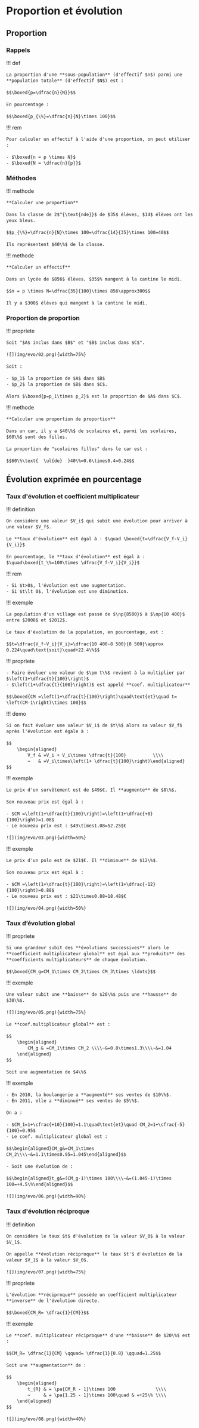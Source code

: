 # Proportion et évolution

## Proportion

### Rappels

!!! def

    La proportion d'une **sous-population** (d'effectif $n$) parmi une **population totale** (d'effectif $N$) est :

    $$\boxed{p=\dfrac{n}{N}}$$

    En pourcentage :

    $$\boxed{p_{\%}=\dfrac{n}{N}\times 100}$$

!!! rem

    Pour calculer un effectif à l'aide d'une proportion, on peut utiliser :

    - $\boxed{n = p \times N}$
    - $\boxed{N = \dfrac{n}{p}}$

### Méthodes

!!! methode

    **Calculer une proportion**

    Dans la classe de 2$^{\text{nde}}$ de $35$ élèves, $14$ élèves ont les yeux bleus.

    $$p_{\%}=\dfrac{n}{N}\times 100=\dfrac{14}{35}\times 100=40$$

    Ils représentent $40\%$ de la classe.

!!! methode

    **Calculer un effectif**

    Dans un lycée de $856$ élèves, $35$% mangent à la cantine le midi.

    $$n = p \times N=\dfrac{35}{100}\times 856\approx300$$

    Il y a $300$ élèves qui mangent à la cantine le midi.

### Proportion de proportion

!!! propriete

    Soit "$A$ inclus dans $B$" et "$B$ inclus dans $C$".

    ![](img/evo/02.png){width=75%}

    Soit :

    - $p_1$ la proportion de $A$ dans $B$
    - $p_2$ la proportion de $B$ dans $C$.

    Alors $\boxed{p=p_1\times p_2}$ est la proportion de $A$ dans $C$.

!!! methode

    **Calculer une proportion de proportion**

    Dans un car, il y a $40\%$ de scolaires et, parmi les scolaires, $60\%$ sont des filles.

    La proportion de "scolaires filles" dans le car est :

    $$60\%\text{  \ul{de}  }40\%=0.6\times0.4=0.24$$

## Évolution exprimée en pourcentage

### Taux d'évolution et coefficient multiplicateur

!!! definition

    On considère une valeur $V_i$ qui subit une évolution pour arriver à une valeur $V_f$.

    Le **taux d'évolution** est égal à : $\quad \boxed{t=\dfrac{V_f-V_i}{V_i}}$

    En pourcentage, le **taux d'évolution** est égal à : $\quad\boxed{t_\%=100\times \dfrac{V_f-V_i}{V_i}}$

!!! rem

    - Si $t>0$, l'évolution est une augmentation.
    - Si $t\lt 0$, l'évolution est une diminution.

!!! exemple

    La population d'un village est passé de $\np{8500}$ à $\np{10 400}$ entre $2008$ et $2012$.

    Le taux d'évolution de la population, en pourcentage, est :

    $$t=\dfrac{V_f-V_i}{V_i}=\dfrac{10 400-8 500}{8 500}\approx 0.224\quad\text{soit}\quad+22.4\%$$

!!! propriete

    - Faire évoluer une valeur de $\pm t\%$ revient à la multiplier par $\left(1+\dfrac{t}{100}\right)$
    - $\left(1+\dfrac{t}{100}\right)$ est appelé **coef. multiplicateur**

    $$\boxed{CM =\left(1+\dfrac{t}{100}\right)\quad\text{et}\quad t= \left(CM-1\right)\times 100}$$

!!! demo

    Si on fait évoluer une valeur $V_i$ de $t\%$ alors sa valeur $V_f$ après l'évolution est égale à :

    $$
    	\begin{aligned}
    		V_f & =V_i + V_i\times \dfrac{t}{100}          \\\\
    		~   & =V_i\times\left(1+ \dfrac{t}{100}\right)\end{aligned}
    $$

!!! exemple

    Le prix d'un survêtement est de $49$€. Il **augmente** de $8\%$.

    Son nouveau prix est égal à :

    - $CM =\left(1+\dfrac{t}{100}\right)=\left(1+\dfrac{+8}{100}\right)=1.08$
    - Le nouveau prix est : $49\times1.08=52.25$€

    ![](img/evo/03.png){width=50%}

!!! exemple

    Le prix d'un polo est de $21$€. Il **diminue** de $12\%$.

    Son nouveau prix est égal à :

    - $CM =\left(1+\dfrac{t}{100}\right)=\left(1+\dfrac{-12}{100}\right)=0.88$
    - Le nouveau prix est : $21\times0.88=18.48$€

    ![](img/evo/04.png){width=50%}

### Taux d’évolution global

!!! propriete

    Si une grandeur subit des **évolutions successives** alors le **coefficient multiplicateur global** est égal aux **produits** des **coefficients multiplicateurs** de chaque évolution.

    $$\boxed{CM_g=CM_1\times CM_2\times CM_3\times \ldots}$$

!!! exemple

    Une valeur subit une **baisse** de $20\%$ puis une **hausse** de $30\%$.

    ![](img/evo/05.png){width=75%}

    Le **coef.multiplicateur global** est :

    $$
    	\begin{aligned}
    		CM_g & =CM_1\times CM_2 \\\\~&=0.8\times1.3\\\\~&=1.04
    	\end{aligned}
    $$

    Soit une augmentation de $4\%$

!!! exemple

    - En 2010, la boulangerie a **augmenté** ses ventes de $10\%$.
    - En 2011, elle a **diminué** ses ventes de $5\%$.

    On a :

    - $CM_1=1+\cfrac{+10}{100}=1.1\quad\text{et}\quad CM_2=1+\cfrac{-5}{100}=0.95$
    - Le coef. multiplicateur global est :

    $$\begin{aligned}CM_g&=CM_1\times CM_2\\\\~&=1.1\times0.95=1.045\end{aligned}$$

    - Soit une évolution de :

    $$\begin{aligned}t_g&=(CM_g-1)\times 100\\\\~&=(1.045-1)\times 100=+4.5\%\end{aligned}$$

    ![](img/evo/06.png){width=90%}

### Taux d'évolution réciproque

!!! definition

    On considère le taux $t$ d'évolution de la valeur $V_0$ à la valeur $V_1$.

    On appelle **évolution réciproque** le taux $t'$ d'évolution de la valeur $V_1$ à la valeur $V_0$.

    ![](img/evo/07.png){width=75%}

!!! propriete

    L'évolution **réciproque** possède un coefficient multiplicateur **inverse** de l'évolution directe.

    $$\boxed{CM_R= \dfrac{1}{CM}}$$

!!! exemple

    Le **coef. multiplicateur réciproque** d'une **baisse** de $20\%$ est :

    $$CM_R= \dfrac{1}{CM} \qquad= \dfrac{1}{0.8} \qquad=1.25$$

    Soit une **augmentation** de :

    $$
    	\begin{aligned}
    		t_{R} & = \pa{CM_R - 1}\times 100               \\\\
    		~     & = \pa{1.25 - 1}\times 100\quad & =+25\% \\\\
    	\end{aligned}
    $$

    ![](img/evo/08.png){width=40%}
